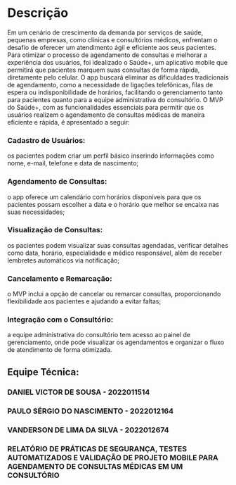 # Descrição
Em um cenário de crescimento da demanda por serviços de saúde, pequenas empresas, como clínicas e consultórios médicos, enfrentam o desafio de oferecer um atendimento ágil e eficiente aos seus pacientes. Para otimizar o processo de agendamento de consultas e melhorar a experiência dos usuários, foi idealizado o Saúde+, um aplicativo mobile que permitirá que pacientes marquem suas consultas de forma rápida, diretamente pelo celular. O app buscará eliminar as dificuldades tradicionais de agendamento, como a necessidade de ligações telefônicas, filas de espera ou indisponibilidade de horários, facilitando o gerenciamento tanto para pacientes quanto para a equipe administrativa do consultório.
O MVP do Saúde+, com as funcionalidades essenciais para permitir que os usuários realizem o agendamento de consultas médicas de maneira eficiente e rápida, é apresentado a seguir:
### Cadastro de Usuários:
os pacientes podem criar um perfil básico inserindo informações como nome, e-mail, telefone e data de nascimento;
### Agendamento de Consultas:
o app oferece um calendário com horários disponíveis para que os pacientes possam escolher a data e o horário que melhor se encaixa nas suas necessidades;
### Visualização de Consultas:
os pacientes podem visualizar suas consultas agendadas, verificar detalhes como data, horário, especialidade e médico responsável, além de receber lembretes automáticos via notificação;
### Cancelamento e Remarcação:
o MVP inclui a opção de cancelar ou remarcar consultas, proporcionando flexibilidade aos pacientes e ajudando a evitar faltas;
### Integração com o Consultório:
a equipe administrativa do consultório tem acesso ao painel de gerenciamento, onde pode visualizar os agendamentos e organizar o fluxo de atendimento de forma otimizada.

## Equipe Técnica:
### DANIEL VICTOR DE SOUSA - 2022011514
### PAULO SÉRGIO DO NASCIMENTO - 2022012164
### VANDERSON DE LIMA DA SILVA - 2022012674

### RELATÓRIO DE PRÁTICAS DE SEGURANÇA, TESTES AUTOMATIZADOS E VALIDAÇÃO DE PROJETO MOBILE PARA AGENDAMENTO DE CONSULTAS MÉDICAS EM UM CONSULTÓRIO
